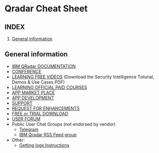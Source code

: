 # Qradar Cheat Sheet

## INDEX
1. [General information](#general-information)

## General information
* [IBM QRadar DOCUMENTATION](https://ibm.biz/qradarknowledge)
* [CONFERENCE](https://ibm.biz/qradaropenmic)
* [LEARNING FREE VIDEOS](https://ibm.ent.box.com/s/ich0yyiw54y0ek6s9a66xvtjku8e42rc) (Download the Security Intelligence Toturial, Demos & Use Cases PDF)
* [LEARNING OFFICIAL PAID COURSES](https://www.securitylearningacademy.com/)
* [APP MARKET PLACE](https://exchange.xforce.ibmcloud.com/)
* [APP DEVELOPMENT](https://developer.ibm.com/qradar/)
* [SUPPORT](https://ibm.biz/qradarsupport)
* [REQUEST FOR ENHANCEMENTS](https://ibm.biz/RFEQRadar)
* [FREE or TRIAL DOWNLOAD](https://ibm.biz/qradarce)
* [USER FORUM](https://ibm.biz/qradarforums)
* Public User Chat Groups (not endorsed by vendor)
  * [Telegram](https://t.me/QRadarChat)
  * [IBM Qradar RSS Feed group](https://t.me/QRadarFEED)
* Other:
  * [Getting logs Instructions](https://ibm.biz/qradarlogs)

